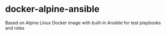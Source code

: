 # docker-alpine-ansible
Based on Alpine Linux Docker image with built-in Ansible for test playbooks and roles

